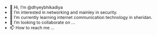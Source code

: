 - 👋 Hi, I’m @dhyeybhikadiya
- 👀 I’m interested in networking and mainley in security.
- 🌱 I’m currently learning internet communication technology in sheridan.
- 💞️ I’m looking to collaborate on ...
- 📫 How to reach me ...

<!---
dhyeybhikadiya/dhyeybhikadiya is a ✨ special ✨ repository because its `README.md` (this file) appears on your GitHub profile.
You can click the Preview link to take a look at your changes.
--->
